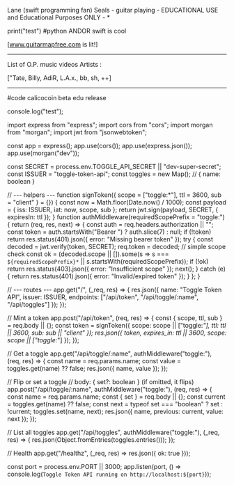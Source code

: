 Lane (swift programming fan) Seals - guitar playing - EDUCATIONAL USE and  Educational Purposes ONLY - * 

print("test")
#python ANDOR swift is cool

[www.guitarmapfree.com is lit!]

---------------------------------

List of O.P. music videos Artists :

["Tate, Billy, AdiR, L.A.x., bb, sh, ++]

-----------------------------------

#code
calicocoin beta edu release

console.log("test");

import express from "express";
import cors from "cors";
import morgan from "morgan";
import jwt from "jsonwebtoken";

const app = express();
app.use(cors());
app.use(express.json());
app.use(morgan("dev"));

const SECRET = process.env.TOGGLE_API_SECRET || "dev-super-secret";
const ISSUER = "toggle-token-api";
const toggles = new Map(); // { name: boolean }

// --- helpers ---
function signToken({ scope = ["toggle:*"], ttl = 3600, sub = "client" } = {}) {
  const now = Math.floor(Date.now() / 1000);
  const payload = { iss: ISSUER, iat: now, scope, sub };
  return jwt.sign(payload, SECRET, { expiresIn: ttl });
}
function authMiddleware(requiredScopePrefix = "toggle:") {
  return (req, res, next) => {
    const auth = req.headers.authorization || "";
    const token = auth.startsWith("Bearer ") ? auth.slice(7) : null;
    if (!token) return res.status(401).json({ error: "Missing bearer token" });
    try {
      const decoded = jwt.verify(token, SECRET);
      req.token = decoded;
      // simple scope check
      const ok = (decoded.scope || []).some(s => s === `${requiredScopePrefix}*` || s.startsWith(requiredScopePrefix));
      if (!ok) return res.status(403).json({ error: "Insufficient scope" });
      next();
    } catch (e) {
      return res.status(401).json({ error: "Invalid/expired token" });
    }
  };
}

// --- routes ---
app.get("/", (_req, res) => {
  res.json({ name: "Toggle Token API", issuer: ISSUER, endpoints: ["/api/token", "/api/toggle/:name", "/api/toggles"] });
});

// Mint a token
app.post("/api/token", (req, res) => {
  const { scope, ttl, sub } = req.body || {};
  const token = signToken({ scope: scope || ["toggle:*"], ttl: ttl || 3600, sub: sub || "client" });
  res.json({ token, expires_in: ttl || 3600, scope: scope || ["toggle:*"] });
});

// Get a toggle
app.get("/api/toggle/:name", authMiddleware("toggle:"), (req, res) => {
  const name = req.params.name;
  const value = toggles.get(name) ?? false;
  res.json({ name, value });
});

// Flip or set a toggle
// body: { set?: boolean }  (if omitted, it flips)
app.post("/api/toggle/:name", authMiddleware("toggle:"), (req, res) => {
  const name = req.params.name;
  const { set } = req.body || {};
  const current = toggles.get(name) ?? false;
  const next = typeof set === "boolean" ? set : !current;
  toggles.set(name, next);
  res.json({ name, previous: current, value: next });
});

// List all toggles
app.get("/api/toggles", authMiddleware("toggle:"), (_req, res) => {
  res.json(Object.fromEntries(toggles.entries()));
});

// Health
app.get("/healthz", (_req, res) => res.json({ ok: true }));

const port = process.env.PORT || 3000;
app.listen(port, () => console.log(`Toggle Token API running on http://localhost:${port}`));

